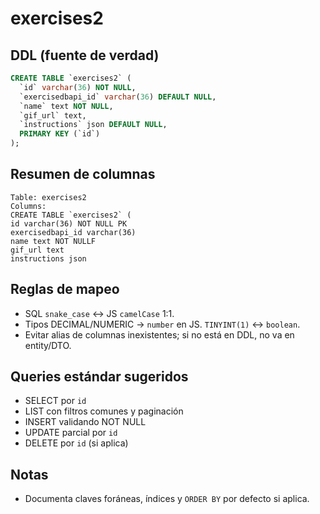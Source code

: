# exercises2

## DDL (fuente de verdad)

```sql
CREATE TABLE `exercises2` (
  `id` varchar(36) NOT NULL,
  `exercisedbapi_id` varchar(36) DEFAULT NULL,
  `name` text NOT NULL,
  `gif_url` text,
  `instructions` json DEFAULT NULL,
  PRIMARY KEY (`id`)
);
```

## Resumen de columnas

```
Table: exercises2
Columns:
CREATE TABLE `exercises2` (
id varchar(36) NOT NULL PK
exercisedbapi_id varchar(36)
name text NOT NULLF
gif_url text
instructions json
```

## Reglas de mapeo

- SQL `snake_case` ↔ JS `camelCase` 1:1.
- Tipos DECIMAL/NUMERIC → `number` en JS. `TINYINT(1)` ↔ `boolean`.
- Evitar alias de columnas inexistentes; si no está en DDL, no va en entity/DTO.

## Queries estándar sugeridos

- SELECT por `id`
- LIST con filtros comunes y paginación
- INSERT validando NOT NULL
- UPDATE parcial por `id`
- DELETE por `id` (si aplica)

## Notas

- Documenta claves foráneas, índices y `ORDER BY` por defecto si aplica.
